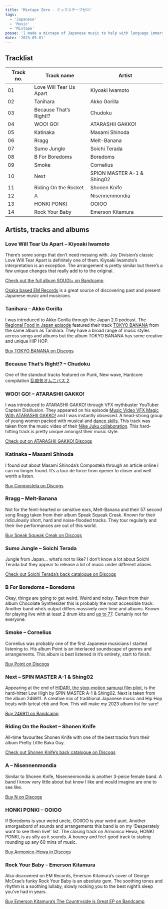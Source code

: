 ```yaml
---
title: 'Mixtape Zero - ミックステープゼロ'
tags:
  - 'Japanese'
  - 'Music'
  - 'Mixtape'
posse: 'I made a mixtape of Japanese music to help with language immersion. '
date: '2023-05-01'
---
```


## Tracklist

| Track no. | Track name              | Artist                     |
| --------- | ----------------------- | -------------------------- |
| 01        | Love Will Tear Us Apart | Kiyoaki Iwamoto            |
| 02        | Tanihara                | Akko Gorilla               |
| 03        | Because That’s Right!?  | Chudoku                    |
| 04        | WOO! GO!                | ATARASHII GAKKO!           |
| 05        | Katinaka                | Masami Shinoda             |
| 06        | Rragg                   | Melt-Banana                |
| 07        | Sumo Jungle             | Soichi Terada              |
| 08        | B For Boredoms          | Boredoms                   |
| 09        | Smoke                   | Cornelius                  |
| 10        | Next                    | SPION MASTER A-1 & Shing02 |
| 11        | Riding On the Rocket    | Shonen Knife               |
| 12        | A                       | Nisennenmondia             |
| 13        | HONKI PONKI             | OOIOO                      |
| 14        | Rock Your Baby          | Emerson Kitamura           | 

## Artists, tracks and albums

### Love Will Tear Us Apart – Kiyoaki Iwamoto

There’s some songs that don’t need messing with. Joy Division’s classic Love Will Tear Apart is definitely one of them. Kiyoaki Iwamoto’s interpretation is an exception. The arrangement is pretty similar but there’s a few unique changes that really add to to the original.

[Check out the full album SOUGI​+ on Bandcamp](https://emrecords.bandcamp.com/album/sougi?from=search&search_item_id=2461514823&search_item_type=a&search_match_part=%3F&search_page_id=2633268307&search_page_no=1&search_rank=1&search_sig=b881408e9cb17ab5e5b759f0232bf005).

[Osaka based EM Records](https://emrecords.net/) is a great source of discovering past and present Japanese music and musicians.

### Tanihara – Akko Gorilla

I was introduced to Akko Gorilla through the Japan 2.0 podcast. The [Regional Food in Japan episode](https://japan2point0.wordpress.com/2021/06/29/regional-food-in-japan/) featured their track [TOKYO BANANA](https://www.youtube.com/watch?v=jLnMkRViftE) from the same album as Tanihara. They have a broad range of music styles across songs and albums but the album TOKYO BANANA has some creative and unique HIP HOP.

[Buy TOKYO BANANA on Discogs](https://www.discogs.com/release/10812588-%E3%81%82%E3%81%A3%E3%81%93%E3%82%B4%E3%83%AA%E3%83%A9-Tokyo-Banana)

### Because That‘s Right!? – Chudoku

One of the standout tracks featured on Punk, New wave, Hardcore compilation [乱痴気オムニバス 2](https://www.discogs.com/release/3094947-Various-%E4%B9%B1%E7%97%B4%E6%B0%97%E3%82%AA%E3%83%A0%E3%83%8B%E3%83%90%E3%82%B9-2).

### WOO! GO! – ATARASHII GAKKO!

I was introduced to ATARASHII GAKKO! through VFX mythbuster YouTuber Captain Disillusion. They appeared on his episode [Music Video VFX Magic With ATARASHII GAKKO!](https://youtu.be/0Cz8CjLq0fQ) and I was instantly obsessed. A head-strong group of young women packed with musical and [dance skills](https://www.youtube.com/watch?v=WfRgic0Ye1k). This track was taken from the music video of their [Nike Juku collaboration](https://www.wktokyo.com/en/work/nike-juku). This hard-hitting track is pretty unique amongst their music style.

[Check out on ATARASHII GAKKO! Discogs](https://www.discogs.com/artist/8865106-%E6%96%B0%E3%81%97%E3%81%84%E5%AD%A6%E6%A0%A1%E3%81%AE%E3%83%AA%E3%83%BC%E3%83%80%E3%83%BC%E3%82%BA)

### Katinaka – Masami Shinoda

I found out about Masami Shinoda’s Compostela through an article online I can no longer found. It’s a tour de force from opener to closer and well worth a listen.

[Buy Compostela on Discogs](https://www.discogs.com/release/10387994-%E7%AF%A0%E7%94%B0%E6%98%8C%E5%B7%B3-Compostela-Compostela)

### Rragg – Melt-Banana

Not for the feint-hearted or sensitive ears, Melt-Banana and their 57 second song Rragg taken from their album Speak Squeak Creak. Known for their ridiculously short, hard and noise-flooded tracks. They tour regularly and their live performances are out of this world.

[Buy Speak Squeak Creak on Discogs](https://www.discogs.com/release/992480-Melt-Banana-Speak-Squeak-Creak)

### Sumo Jungle – Soichi Terada

Jungle from Japan… what’s not to like? I don’t know a lot about Soichi Terada but they appear to release a lot of music under different aliases.

[Check out Soichi Terada’s back catalogue on Discogs](https://www.discogs.com/artist/223013-Soichi-Terada)

### B For Boredoms – Boredoms

Okay, things are going to get weird. Weird and noisy. Taken from their album Chocolate Synthesizer this is probably the most accessible track. Another band who’s output differs massively over time and albums. Known for playing live with at least 2 drum kits and [up to 77](https://en.wikipedia.org/wiki/77_Boa_Drum). Certainly not for everyone.

### Smoke – Cornelius

Cornelius was probably one of the first Japanese musicians I started listening to. His album Point is an interlaced soundscape of genres and arrangements. This album is best listened in it’s entirety, start to finish.

[Buy Point on Discogs](https://www.discogs.com/master/95964-Cornelius-Point)

### Next – SPIN MASTER A-1 & Shing02

Appearing at the end of [HIDARI, the stop-motion samurai film pilot](https://www.youtube.com/watch?v=DpefYPLH67A), is the hard-hitter Low High by SPIN MASTER A-1 & Shing02. Next is taken from the album 246911. A creative mix of traditional Japanese music and Hip Hop beats with lyrical ebb and flow. This will make my 2023 album list for sure!

[Buy 246911 on Bandcamp](https://246911.bandcamp.com/album/246911)

### Riding On the Rocket – Shonen Knife

All-time favourites Shonen Knife with one of the best tracks from their album Pretty Little Baka Guy.

[Check out Shonen Knife’s back catalogue on Discogs](https://www.discogs.com/artist/130682-Shonen-Knife)

### A – Nisennenmondia

Similar to Shonen Knife, Nisennenmondia is another 3-peice female band. A band I know very little about but know I like and would imagine are one to see like.

[Buy N on Discogs](https://www.discogs.com/master/779451-%E3%81%AB%E3%81%9B%E3%82%93%E3%81%AD%E3%82%93%E3%82%82%E3%82%93%E3%81%A0%E3%81%84-N)

### HONKI PONKI – OOIOO

If Boredoms is your weird uncle, OOIIOO is your weird aunt. Another smorgasbord of sounds and arrangements this band is on my ‘Desperately want to see them live!’ list. The closing track on Armonico Hewa, HONKI PONKI, is as silly as it sounds. A bouncy and feel-good track to stating rounding up any 60 mins of music.

[Buy Armonico-Hewa in Discogs](https://www.discogs.com/master/209433-OOIOO-Armonico-Hewa)

### Rock Your Baby – Emerson Kitamura

Also discovered on EM Records, Emerson Kitamura’s cover of George McCrae’s funky Rock Your Baby is an absolute gem. The soothing tones and rhythm is a soothing lullaby, slowly rocking you to the best night’s sleep you’ve had in years.

[Buy Emerson Kitamura’s The Countryside is Great EP on Bandcamp](https://emersonkitamura.bandcamp.com/album/12-ep-the-countryside-is-great)